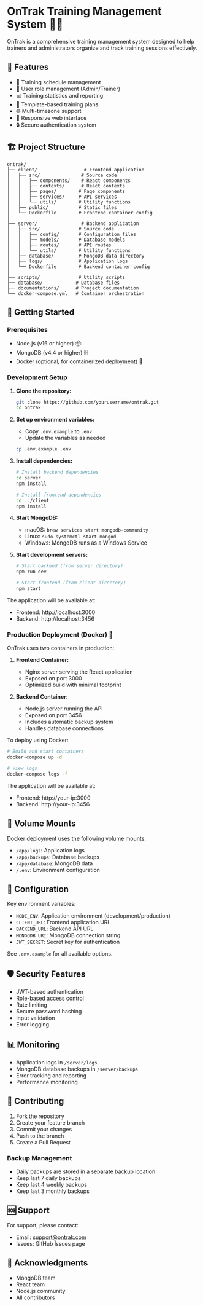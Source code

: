 # OnTrak Training Management System 🏋️‍♂️

OnTrak is a comprehensive training management system designed to help trainers and administrators organize and track training sessions effectively.

## 🌟 Features

- 📅 Training schedule management
- 👥 User role management (Admin/Trainer)
- 📊 Training statistics and reporting
- 🔄 Template-based training plans
- 🌐 Multi-timezone support
- 📱 Responsive web interface
- 🔒 Secure authentication system

## 🏗️ Project Structure

```
ontrak/
├── client/                 # Frontend application
│   ├── src/               # Source code
│   │   ├── components/    # React components
│   │   ├── contexts/      # React contexts
│   │   ├── pages/        # Page components
│   │   ├── services/     # API services
│   │   └── utils/        # Utility functions
│   ├── public/           # Static files
│   └── Dockerfile        # Frontend container config
│
├── server/                # Backend application
│   ├── src/              # Source code
│   │   ├── config/       # Configuration files
│   │   ├── models/       # Database models
│   │   ├── routes/       # API routes
│   │   └── utils/        # Utility functions
│   ├── database/         # MongoDB data directory
│   ├── logs/             # Application logs
│   └── Dockerfile        # Backend container config
│
├── scripts/              # Utility scripts
├── database/            # Database files
├── documentations/      # Project documentation
└── docker-compose.yml   # Container orchestration
```

## 🚀 Getting Started

### Prerequisites

- Node.js (v16 or higher) 📦
- MongoDB (v4.4 or higher) 🗄️
- Docker (optional, for containerized deployment) 🐳

### Development Setup

1. **Clone the repository:**
   ```bash
   git clone https://github.com/yourusername/ontrak.git
   cd ontrak
   ```

2. **Set up environment variables:**
   - Copy `.env.example` to `.env`
   - Update the variables as needed
   ```bash
   cp .env.example .env
   ```

3. **Install dependencies:**
   ```bash
   # Install backend dependencies
   cd server
   npm install

   # Install frontend dependencies
   cd ../client
   npm install
   ```

4. **Start MongoDB:**
   - macOS: `brew services start mongodb-community`
   - Linux: `sudo systemctl start mongod`
   - Windows: MongoDB runs as a Windows Service

5. **Start development servers:**
   ```bash
   # Start backend (from server directory)
   npm run dev

   # Start frontend (from client directory)
   npm start
   ```

The application will be available at:
- Frontend: http://localhost:3000
- Backend: http://localhost:3456

### Production Deployment (Docker) 🐳

OnTrak uses two containers in production:

1. **Frontend Container:**
   - Nginx server serving the React application
   - Exposed on port 3000
   - Optimized build with minimal footprint

2. **Backend Container:**
   - Node.js server running the API
   - Exposed on port 3456
   - Includes automatic backup system
   - Handles database connections

To deploy using Docker:

```bash
# Build and start containers
docker-compose up -d

# View logs
docker-compose logs -f
```

The application will be available at:
- Frontend: http://your-ip:3000
- Backend: http://your-ip:3456

## 📁 Volume Mounts

Docker deployment uses the following volume mounts:

- `/app/logs`: Application logs
- `/app/backups`: Database backups
- `/app/database`: MongoDB data
- `/.env`: Environment configuration

## 🔧 Configuration

Key environment variables:

- `NODE_ENV`: Application environment (development/production)
- `CLIENT_URL`: Frontend application URL
- `BACKEND_URL`: Backend API URL
- `MONGODB_URI`: MongoDB connection string
- `JWT_SECRET`: Secret key for authentication

See `.env.example` for all available options.

## 🛡️ Security Features

- JWT-based authentication
- Role-based access control
- Rate limiting
- Secure password hashing
- Input validation
- Error logging

## 📊 Monitoring

- Application logs in `/server/logs`
- MongoDB database backups in `/server/backups`
- Error tracking and reporting
- Performance monitoring

## 🤝 Contributing

1. Fork the repository
2. Create your feature branch
3. Commit your changes
4. Push to the branch
5. Create a Pull Request

### Backup Management
- Daily backups are stored in a separate backup location
- Keep last 7 daily backups
- Keep last 4 weekly backups
- Keep last 3 monthly backups

## 🆘 Support

For support, please contact:
- Email: support@ontrak.com
- Issues: GitHub Issues page

## 🙏 Acknowledgments

- MongoDB team
- React team
- Node.js community
- All contributors
